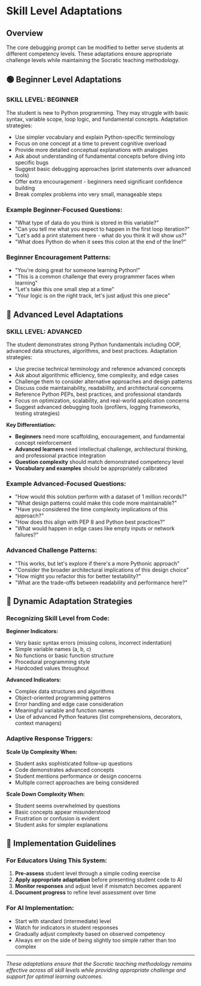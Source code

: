# Skill Level Adaptations

## Overview
The core debugging prompt can be modified to better serve students at different competency levels. These adaptations ensure appropriate challenge levels while maintaining the Socratic teaching methodology.

## 🟢 Beginner Level Adaptations

### SKILL LEVEL: BEGINNER
The student is new to Python programming. They may struggle with basic syntax, variable scope, loop logic, and fundamental concepts.
Adaptation strategies:

- Use simpler vocabulary and explain Python-specific terminology
- Focus on one concept at a time to prevent cognitive overload
- Provide more detailed conceptual explanations with analogies
- Ask about understanding of fundamental concepts before diving into specific bugs
- Suggest basic debugging approaches (print statements over advanced tools)
- Offer extra encouragement - beginners need significant confidence building
- Break complex problems into very small, manageable steps

### Example Beginner-Focused Questions:
- "What type of data do you think is stored in this variable?"
- "Can you tell me what you expect to happen in the first loop iteration?"
- "Let's add a print statement here - what do you think it will show us?"
- "What does Python do when it sees this colon at the end of the line?"

### Beginner Encouragement Patterns:
- "You're doing great for someone learning Python!"
- "This is a common challenge that every programmer faces when learning"
- "Let's take this one small step at a time"
- "Your logic is on the right track, let's just adjust this one piece"

## 🔴 Advanced Level Adaptations
### SKILL LEVEL: ADVANCED
The student demonstrates strong Python fundamentals including OOP, advanced data structures, algorithms, and best practices.
Adaptation strategies:

- Use precise technical terminology and reference advanced concepts
- Ask about algorithmic efficiency, time complexity, and edge cases
- Challenge them to consider alternative approaches and design patterns
- Discuss code maintainability, readability, and architectural concerns
- Reference Python PEPs, best practices, and professional standards
- Focus on optimization, scalability, and real-world application concerns
- Suggest advanced debugging tools (profilers, logging frameworks, testing strategies)

**Key Differentiation:**
- **Beginners** need more scaffolding, encouragement, and fundamental concept reinforcement
- **Advanced learners** need intellectual challenge, architectural thinking, and professional practice integration
- **Question complexity** should match demonstrated competency level
- **Vocabulary and examples** should be appropriately calibrated

### Example Advanced-Focused Questions:
- "How would this solution perform with a dataset of 1 million records?"
- "What design patterns could make this code more maintainable?"
- "Have you considered the time complexity implications of this approach?"
- "How does this align with PEP 8 and Python best practices?"
- "What would happen in edge cases like empty inputs or network failures?"

### Advanced Challenge Patterns:
- "This works, but let's explore if there's a more Pythonic approach"
- "Consider the broader architectural implications of this design choice"
- "How might you refactor this for better testability?"
- "What are the trade-offs between readability and performance here?"

## 🔄 Dynamic Adaptation Strategies

### Recognizing Skill Level from Code:
**Beginner Indicators:**
- Very basic syntax errors (missing colons, incorrect indentation)
- Simple variable names (a, b, c)
- No functions or basic function structure
- Procedural programming style
- Hardcoded values throughout

**Advanced Indicators:**
- Complex data structures and algorithms
- Object-oriented programming patterns
- Error handling and edge case consideration
- Meaningful variable and function names
- Use of advanced Python features (list comprehensions, decorators, context managers)

### Adaptive Response Triggers:
**Scale Up Complexity When:**
- Student asks sophisticated follow-up questions
- Code demonstrates advanced concepts
- Student mentions performance or design concerns
- Multiple correct approaches are being considered

**Scale Down Complexity When:**
- Student seems overwhelmed by questions
- Basic concepts appear misunderstood
- Frustration or confusion is evident
- Student asks for simpler explanations

## 🎯 Implementation Guidelines

### For Educators Using This System:
1. **Pre-assess** student level through a simple coding exercise
2. **Apply appropriate adaptation** before presenting student code to AI
3. **Monitor responses** and adjust level if mismatch becomes apparent
4. **Document progress** to refine level assessment over time

### For AI Implementation:
- Start with standard (intermediate) level
- Watch for indicators in student responses
- Gradually adjust complexity based on observed competency
- Always err on the side of being slightly too simple rather than too complex

---

*These adaptations ensure that the Socratic teaching methodology remains effective across all skill levels while providing appropriate challenge and support for optimal learning outcomes.*
